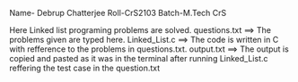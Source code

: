 Name- Debrup Chatterjee
Roll-CrS2103
Batch-M.Tech CrS


Here Linked list programing problems are solved.
questions.txt ==> The problems given are typed here.
Linked_List.c ==> The code is written in C with refference to the problems in questions.txt.
output.txt ==> The output is copied and pasted as it was in the terminal after running Linked_List.c  reffering the test case in the question.txt